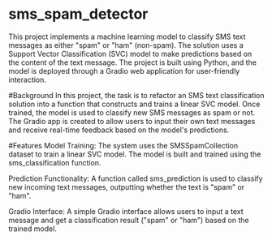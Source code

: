 # sms_spam_detector

This project implements a machine learning model to classify SMS text messages as either "spam" or "ham" (non-spam). The solution uses a Support Vector Classification (SVC) model to make predictions based on the content of the text message. The project is built using Python, and the model is deployed through a Gradio web application for user-friendly interaction.

#Background
In this project, the task is to refactor an SMS text classification solution into a function that constructs and trains a linear SVC model. Once trained, the model is used to classify new SMS messages as spam or not. The Gradio app is created to allow users to input their own text messages and receive real-time feedback based on the model's predictions.

#Features
Model Training: The system uses the SMSSpamCollection dataset to train a linear SVC model. The model is built and trained using the sms_classification function.

Prediction Functionality: A function called sms_prediction is used to classify new incoming text messages, outputting whether the text is "spam" or "ham".

Gradio Interface: A simple Gradio interface allows users to input a text message and get a classification result ("spam" or "ham") based on the trained model.
